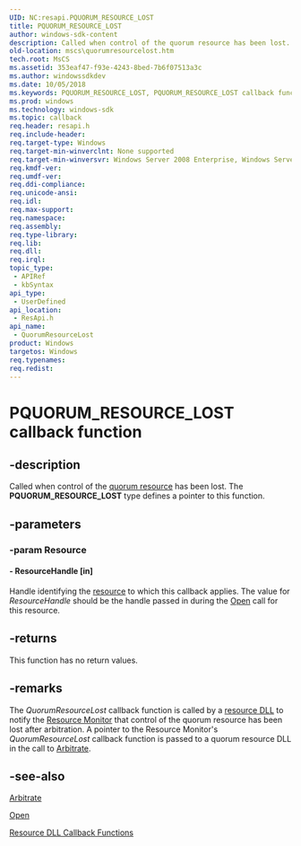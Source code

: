 ```yaml
---
UID: NC:resapi.PQUORUM_RESOURCE_LOST
title: PQUORUM_RESOURCE_LOST
author: windows-sdk-content
description: Called when control of the quorum resource has been lost.
old-location: mscs\quorumresourcelost.htm
tech.root: MsCS
ms.assetid: 353eaf47-f93e-4243-8bed-7b6f07513a3c
ms.author: windowssdkdev
ms.date: 10/05/2018
ms.keywords: PQUORUM_RESOURCE_LOST, PQUORUM_RESOURCE_LOST callback function [Failover Cluster], QuorumResourceLost, QuorumResourceLost callback, QuorumResourceLost callback function [Failover Cluster], _wolf_quorumresourcelost, mscs.quorumresourcelost, resapi/PQUORUM_RESOURCE_LOST, resapi/QuorumResourceLost
ms.prod: windows
ms.technology: windows-sdk
ms.topic: callback
req.header: resapi.h
req.include-header: 
req.target-type: Windows
req.target-min-winverclnt: None supported
req.target-min-winversvr: Windows Server 2008 Enterprise, Windows Server 2008 Datacenter
req.kmdf-ver: 
req.umdf-ver: 
req.ddi-compliance: 
req.unicode-ansi: 
req.idl: 
req.max-support: 
req.namespace: 
req.assembly: 
req.type-library: 
req.lib: 
req.dll: 
req.irql: 
topic_type:
 - APIRef
 - kbSyntax
api_type:
 - UserDefined
api_location:
 - ResApi.h
api_name:
 - QuorumResourceLost
product: Windows
targetos: Windows
req.typenames: 
req.redist: 
---
```


# PQUORUM_RESOURCE_LOST callback function


## -description


Called when control of the <a href="https://msdn.microsoft.com/4c2ee30e-4de2-44ba-93ba-d2d89196545e">quorum resource</a> has 
    been lost. The <b>PQUORUM_RESOURCE_LOST</b> type defines a pointer to this 
    function.


## -parameters




### -param Resource








#### - ResourceHandle [in]

Handle identifying the <a href="https://msdn.microsoft.com/090d1c20-fab3-43dd-bfe2-a2c3f9ba8f89">resource</a> to which this callback 
       applies. The value for <i>ResourceHandle</i> should be the handle passed in during the 
       <a href="https://msdn.microsoft.com/0a5c10c5-0380-4638-b49d-396be3b3c0dd">Open</a> call for this resource.


## -returns



This function has no return values.




## -remarks



The <i>QuorumResourceLost</i> callback function is 
     called by a <a href="https://msdn.microsoft.com/e1434102-afaf-4a35-887e-a434c628bd90">resource DLL</a> to notify the 
     <a href="https://msdn.microsoft.com/caebb47f-c2c5-463e-a957-d9eefc7fc33d">Resource Monitor</a> that control of the quorum resource has 
     been lost after arbitration. A pointer to the Resource Monitor's 
     <i>QuorumResourceLost</i> callback function is passed to 
     a quorum resource DLL in the call to <a href="https://msdn.microsoft.com/dc16b785-bbb1-4917-a826-e49445a86c26">Arbitrate</a>.




## -see-also




<a href="https://msdn.microsoft.com/dc16b785-bbb1-4917-a826-e49445a86c26">Arbitrate</a>



<a href="https://msdn.microsoft.com/0a5c10c5-0380-4638-b49d-396be3b3c0dd">Open</a>



<a href="https://msdn.microsoft.com/6c7de7e6-a0f5-4308-8cf3-21968bd339a4">Resource DLL Callback Functions</a>
 

 

